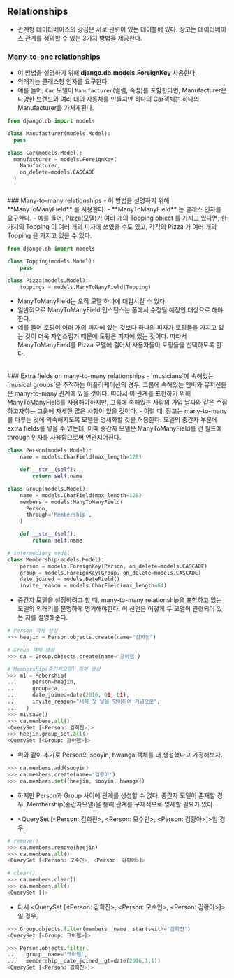 ## Relationships
- 관계형 데이터베이스의 강점은 서로 관련이 있는 테이블에 있다. 장고는 데이터베이스 관계를 정의할 수 있는 3가지 방법을 제공한다.

### Many-to-one relationships
- 이 방법을 설명하기 위해 **django.db.models.ForeignKey** 사용한다.
- 외래키는 클래스형 인자를 요구한다.
- 예를 들어, `Car` 모델이 `Manufacturer`(컬럼, 속성)를 포함한다면, Manufacturer은 다양한 브랜드와 여러 대의 자동차를 만들지만 하나의 Car객체는 하나의 Manufacturer를 가지게된다.

```python
from django.db import models

class Manufacturer(models.Model):
  pass

class Car(models.Model):
  manufacturer = models.ForeignKey(
    Manufacturer,
    on_delete=models.CASCADE
  )
```

<br>
### Many-to-many relationships
- 이 방법을 설명하기 위해 **ManyToManyField** 를 사용한다.
- **ManyToManyField** 는 클래스 인자를 요구한다.
- 예를 들어, Pizza(모델)가 여러 개의 Topping object 를 가지고 있다면, 한 가지의 Topping 이 여러 개의 피자에 쓰였을 수도 있고, 각각의 Pizza 가 여러 개의 Topping 을 가지고 있을 수 있다.

```python
from django.db import models

class Topping(models.Model):
    pass

class Pizza(models.Model):
    toppings = models.ManyToManyField(Topping)
```
- ManyToManyField는 오직 모델 하나에 대입시킬 수 있다.
- 일반적으로 ManyToManyField 인스턴스는 폼에서 수정될 예정인 대상으로 해야한다.
- 예를 들어 토핑이 여러 개의 피자에 있는 것보다 하나의 피자가 토핑들을 가지고 있는 것이 더욱 자연스럽기 때문에 토핑은 피자에 있는 것이다. 따라서 ManyToManyField를 Pizza 모델에 걸어서 사용자들이 토핑들을 선택하도록 한다.

<br>
### Extra fields on many-to-many relationships
- `musicians`에 속해있는 `musical groups`을 추적하는 어플리케이션의 경우, 그룹에 속해있는 멤버와 뮤지션들은 many-to-many 관계에 있을 것이다. 따라서 이 관계를 표현하기 위해 ManyToManyField를 사용해야하지만, 그룹에 속해있는 사람의 가입 날짜와 같은 수집하고자하는 그룹에 자세한 많은 사항이 있을 것이다.
- 이럴 때, 장고는 many-to-many를 다루는 것에 익숙해지도록 모델을 명세화할 것을 허용한다. 모델의 중간자 부분에 extra fields를 넣을 수 있는데, 이때 중간자 모델은 ManyToManyField를 건 필드에 through 인자를 사용함으로써 연관지어진다.

```python
class Person(models.Model):
    name = models.CharField(max_length=128)

    def __str__(self):
        return self.name

class Group(models.Model):
    name = models.CharField(max_length=128)
    members = models.ManyToManyField(
      Person,
      through='Membership',
    )

    def __str__(self):
        return self.name

# intermediary model
class Membership(models.Model):
    person = models.ForeignKey(Person, on_delete=models.CASCADE)
    group = models.ForeignKey(Group, on_delete=models.CASCADE)
    date_joined = models.DateField()
    invite_reason = models.CharField(max_length=64)
```
- 중간자 모델을 설정하려고 할 때, many-to-many relationship을 포함하고 있는 모델의 외래키를 분명하게 명기해야한다. 이 선언은 어떻게 두 모델이 관련되어 있는 지를 설명해준다.

```python
# Person 객체 생성
>>> heejin = Person.objects.create(name='김희진')

# Group 객체 생성
>>> ca = Group.objects.create(name='크아팸')

# Membership(중간자모델) 객체 생성
>>> m1 = Mebership(
...     person=heejin,
...     group=ca,
...     date_joined=date(2016, 01, 01),
...     invite_reason="새해 첫 날을 맞이하여 기념으로",
...   )
>>> m1.save()
>>> ca.members.all()
<QuerySet [<Person: 김희진>]>
>>> heejin.group_set.all()
<QuerySet [<Group: 크아팸>]>
```
- 위와 같이 추가로 Person의 sooyin, hwanga 객체를 더 생성했다고 가정해보자.

```python
>>> ca.members.add(sooyin)
>>> ca.members.create(name='김황아')
>>> ca.members.set([heejin, sooyin, hwanga])
```
- 하지만 Person과 Group 사이에 관계를 생성할 수 없다. 중간자 모델이 존재할 경우, Membership(중간자모델)을 통해 관계를 구체적으로 명세할 필요가 있다.

- <QuerySet [<Person: 김희진>, <Person: 모수인>, <Person: 김황아>]>일 경우,

```python
# remove()
>>> ca.members.remove(heejin)
>>> ca.members.all()
<QuerySet [<Person: 모수인>, <Person: 김황아>]>

# clear()
>>> ca.members.clear()
>>> ca.members.all()
<QuerySet []>
```
- 다시 <QuerySet [<Person: 김희진>, <Person: 모수인>, <Person: 김황아>]>일 경우,

```python
>>> Group.objects.filter(members__name__startswith='김희진')
<QuerySet [<Group: 크아팸>]>

>>> Person.objects.filter(
...   group__name='크아팸',
...   membership__date_joined__gt=date(2016,1,1))
<QuerySet [<Person: 김희진>]>
```
